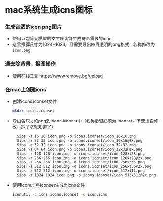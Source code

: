 # mac系统生成icns图标


### 生成合适的icon png图片
* 使用豆包等大模型的文生图功能生成符合需要的icon
* 这里推荐尺寸为1024*1024，且需要导出四周透明的png格式，名称修改为`icon.png`

### 通去除背景，抠图操作
* 使用在线工具 https://www.remove.bg/upload

### 在mac上创建icns
* 创建icons.iconset文件
  ```bash
  mkdir icons.iconset
  ``` 
* 导出各尺寸的png到icons.iconset中（名称后缀必须为.iconset，不要擅自修改，踩了坑就知道了）
  ```
    Sips -z 16 16 icon.png -o icons.iconset/icon_16x16.png
    Sips -z 32 32 icon.png -o icons.iconset/icon_16x16@2x.png
    Sips -z 32 32 icon.png -o icons.iconset/icon_32x32.png
    Sips -z 64 64 icon.png -o icons.iconset/icon_32x32@2x.png
    Sips -z 128 128 icon.png -o icons.iconset/icon_128x128.png
    Sips -z 256 256 icon.png -o icons.iconset/icon_128x128@2x.png
    Sips -z 256 256 icon.png -o icons.iconset/icon_256x256.png
    Sips -z 512 512 icon.png -o icons.iconset/icon_256x256@2x.png
    Sips -z 512 512 icon.png -o icons.iconset/icon_512x512.png
    Sips -z 1024 1024 icon.png -o icons.iconset/icon_512x512@2x.png
  ```

* 使用iconutil将iconset生成为icns文件
  ```bash
  iconutil -c icns icons.iconset -o icon.icns
  ```
  
